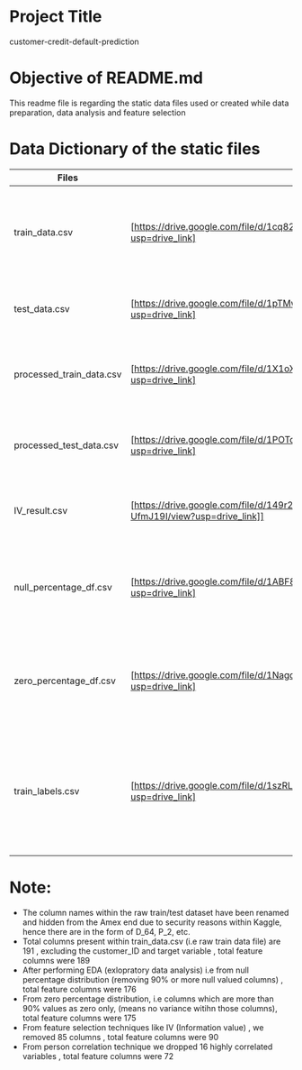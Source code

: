 # Project Title
customer-credit-default-prediction
# Objective of README.md
This readme file is regarding the static data files used or created while data preparation, data analysis and feature selection

# Data Dictionary of the static files 

| Files | Link | Description |
| ------ | ------ | -------
| train_data.csv | [https://drive.google.com/file/d/1cq82NiPXy_q0Z2QMndO3-IOvvS7XQrtM/view?usp=drive_link] | Raw train dataset (~70k records), customer_ID (primary key), and target (target variable)
| test_data.csv | [https://drive.google.com/file/d/1pTMwDq_kFajr6npg-AaAJ0V1937ewbZ5/view?usp=drive_link]|   Raw test dataset (~33k records), customer_ID (primary key)
| processed_train_data.csv | [https://drive.google.com/file/d/1X1oX14hq2fe8zaGnyDcNGNzIqlJ6_vYy/view?usp=drive_link] | Processed or updated train dataset, after applying EDA and feature selection
| processed_test_data.csv | [https://drive.google.com/file/d/1POTdB98u2E5xw-u70rnY0bJ__GEyOl2A/view?usp=drive_link] | Processed or updated test dataset, after applying EDA and feature selection
| IV_result.csv | [https://drive.google.com/file/d/149r22r62s6WC56RNpzBQx07x-UfmJ19I/view?usp=drive_link]] | Information-value file, having feature name and IV-value 
| null_percentage_df.csv | [https://drive.google.com/file/d/1ABF8TC-0OZLI0syAI_Sy5MF0GdmrTnyM/view?usp=drive_link] | The file contains the null percentage of all the 190 columns in raw train dataset
| zero_percentage_df.csv | [https://drive.google.com/file/d/1NagoSpvowbFSJFTjYxZZBh5HMagvlmAX/view?usp=drive_link] | The file contains the zero value percentage of all the 190 columns in in raw train dataset
| train_labels.csv | [https://drive.google.com/file/d/1szRLpSJJLT33GVhK6mjLIiVkfTKD4aYl/view?usp=drive_link] | The file contains the target variable corresponding to every custoemr_ID, the raw train_data.csv is created by merging it with this file 


# Note: 
- The column names within the raw train/test dataset have been renamed and hidden from the Amex end due to security reasons within Kaggle, hence there are in the form of D_64, P_2, etc.
- Total columns present within train_data.csv (i.e raw train data file) are 191 , excluding the customer_ID and target variable , total feature columns were 189
- After performing EDA (exlopratory data analysis) i.e from null percentage distribution (removing 90% or more null valued columns) , total feature columns were 176
- From zero percentage distribution, i.e columns which are more than 90% values as zero only, (means no variance witihn those columns), total feature columns were 175
- From feature selection techniques like IV (Information value) , we removed 85 columns , total feature columns were 90
- From person correlation technique we dropped 16 highly correlated variables , total feature columns were 72
